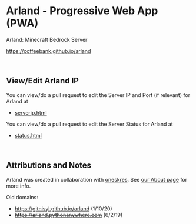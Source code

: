 # Arland - Progressive Web App (PWA)

Arland: Minecraft Bedrock Server

https://coffeebank.github.io/arland

<br />

## View/Edit Arland IP

You can view/do a pull request to edit the Server IP and Port (if relevant) for Arland at
- [serverip.html](https://github.com/coffeebank/arland/blob/master/serverip.html)

You can view/do a pull request to edit the Server Status for Arland at
- [status.html](https://github.com/coffeebank/arland/blob/master/status.html)

<br />

## Attributions and Notes

Arland was created in collaboration with [oneskres](https://github.com/oneskres). See [our About page](https://coffeebank.github.io/arland/about.html) for more info.

Old domains:
- ~~https://gitnisyl.github.io/arland~~ (1/10/20)
- ~~https://arland.pythonanywhere.com~~ (6/2/19)
